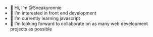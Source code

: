 - 👋 Hi, I’m @Sneakyronnie
- 👀 I’m interested in front end development 
- 🌱 I’m currently learning javascript 
- 💞️ I’m looking forward to collaborate on as many web development projects as possible 
  

<!---
Sneakyronnie/Sneakyronnie is a ✨ special ✨ repository because its `README.md` (this file) appears on your GitHub profile.
You can click the Preview link to take a look at your changes.
--->

